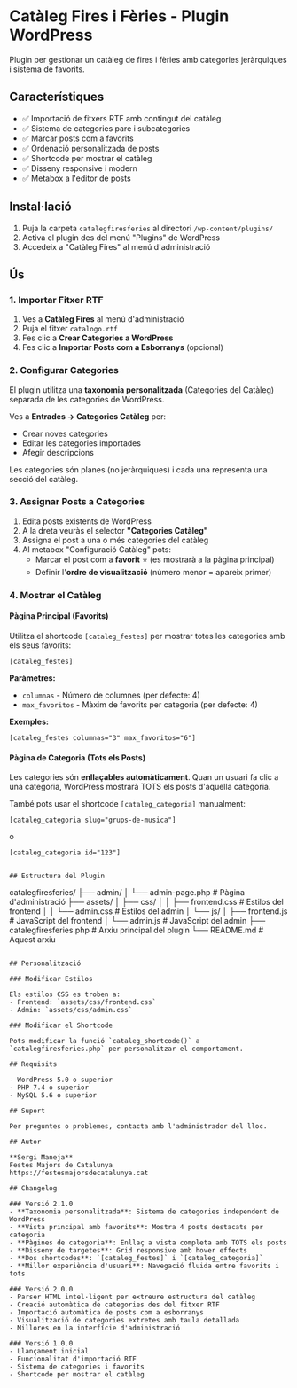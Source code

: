 # Catàleg Fires i Fèries - Plugin WordPress

Plugin per gestionar un catàleg de fires i fèries amb categories jeràrquiques i sistema de favorits.

## Característiques

- ✅ Importació de fitxers RTF amb contingut del catàleg
- ✅ Sistema de categories pare i subcategories
- ✅ Marcar posts com a favorits
- ✅ Ordenació personalitzada de posts
- ✅ Shortcode per mostrar el catàleg
- ✅ Disseny responsive i modern
- ✅ Metabox a l'editor de posts

## Instal·lació

1. Puja la carpeta `catalegfiresferies` al directori `/wp-content/plugins/`
2. Activa el plugin des del menú "Plugins" de WordPress
3. Accedeix a "Catàleg Fires" al menú d'administració

## Ús

### 1. Importar Fitxer RTF

1. Ves a **Catàleg Fires** al menú d'administració
2. Puja el fitxer `catalogo.rtf`
3. Fes clic a **Crear Categories a WordPress**
4. Fes clic a **Importar Posts com a Esborranys** (opcional)

### 2. Configurar Categories

El plugin utilitza una **taxonomia personalitzada** (Categories del Catàleg) separada de les categories de WordPress.

Ves a **Entrades → Categories Catàleg** per:
- Crear noves categories
- Editar les categories importades
- Afegir descripcions

Les categories són planes (no jeràrquiques) i cada una representa una secció del catàleg.
### 3. Assignar Posts a Categories

1. Edita posts existents de WordPress
2. A la dreta veuràs el selector **"Categories Catàleg"**
3. Assigna el post a una o més categories del catàleg
4. Al metabox "Configuració Catàleg" pots:
   - Marcar el post com a **favorit** ⭐ (es mostrarà a la pàgina principal)
   - Definir l'**ordre de visualització** (número menor = apareix primer)

### 4. Mostrar el Catàleg

#### Pàgina Principal (Favorits)

Utilitza el shortcode `[cataleg_festes]` per mostrar totes les categories amb els seus favorits:

```
[cataleg_festes]
```

**Paràmetres:**
- `columnas` - Número de columnes (per defecte: 4)
- `max_favoritos` - Màxim de favorits per categoria (per defecte: 4)

**Exemples:**
```
[cataleg_festes columnas="3" max_favoritos="6"]
```

#### Pàgina de Categoria (Tots els Posts)

Les categories són **enllaçables automàticament**. Quan un usuari fa clic a una categoria, WordPress mostrarà TOTS els posts d'aquella categoria.

També pots usar el shortcode `[cataleg_categoria]` manualment:

```
[cataleg_categoria slug="grups-de-musica"]
```

o

```
[cataleg_categoria id="123"]
```
```

## Estructura del Plugin

```
catalegfiresferies/
├── admin/
│   └── admin-page.php       # Pàgina d'administració
├── assets/
│   ├── css/
│   │   ├── frontend.css     # Estilos del frontend
│   │   └── admin.css        # Estilos del admin
│   └── js/
│       ├── frontend.js      # JavaScript del frontend
│       └── admin.js         # JavaScript del admin
├── catalegfiresferies.php   # Arxiu principal del plugin
└── README.md                # Aquest arxiu
```

## Personalització

### Modificar Estilos

Els estilos CSS es troben a:
- Frontend: `assets/css/frontend.css`
- Admin: `assets/css/admin.css`

### Modificar el Shortcode

Pots modificar la funció `cataleg_shortcode()` a `catalegfiresferies.php` per personalitzar el comportament.

## Requisits

- WordPress 5.0 o superior
- PHP 7.4 o superior
- MySQL 5.6 o superior

## Suport

Per preguntes o problemes, contacta amb l'administrador del lloc.

## Autor

**Sergi Maneja**  
Festes Majors de Catalunya  
https://festesmajorsdecatalunya.cat

## Changelog

### Versió 2.1.0
- **Taxonomia personalitzada**: Sistema de categories independent de WordPress
- **Vista principal amb favorits**: Mostra 4 posts destacats per categoria
- **Pàgines de categoria**: Enllaç a vista completa amb TOTS els posts
- **Disseny de targetes**: Grid responsive amb hover effects
- **Dos shortcodes**: `[cataleg_festes]` i `[cataleg_categoria]`
- **Millor experiència d'usuari**: Navegació fluida entre favorits i tots

### Versió 2.0.0
- Parser HTML intel·ligent per extreure estructura del catàleg
- Creació automàtica de categories des del fitxer RTF
- Importació automàtica de posts com a esborranys
- Visualització de categories extretes amb taula detallada
- Millores en la interfície d'administració

### Versió 1.0.0
- Llançament inicial
- Funcionalitat d'importació RTF
- Sistema de categories i favorits
- Shortcode per mostrar el catàleg
